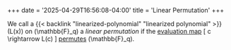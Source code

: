 +++
date = '2025-04-29T16:56:08-04:00'
title = 'Linear Permutation'
+++

We call a {{< backlink "linearized-polynomial" "linearized polynomial" >}}
\(L(x)\) on \(\mathbb{F}_q\) a _linear permutation_ if the [evaluation map]()
\[
c \rightarrow L(c)
\]
[permutes]() \(\mathbb{F}_q\).
